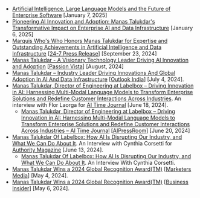 
- [Artificial Intelligence, Large Language Models and the Future of Enterprise Software](https://www.businesstoday.in/impact-feature/story/artificial-intelligence-large-language-models-and-the-future-of-enterprise-software-459709-2025-01-06) [January 7, 2025]
- [Pioneering AI Innovation and Adoption: Manas Talukdar's Transformative Impact on Enterprise AI and Data Infrastructure](https://www.indiatoday.in/impact-feature/story/pioneering-ai-innovation-and-adoption-manas-talukdars-transformative-impact-on-enterprise-ai-and-data-infrastructure-2660413-2025-01-06) [January 6, 2025]
- [Marquis Who's Who Honors Manas Talukdar for Expertise and Outstanding Achievements in Artificial Intelligence and Data Infrastructure](https://www.24-7pressrelease.com/press-release/514548/marquis-whos-who-honors-manas-talukdar-for-expertise-and-outstanding-achievements-in-artificial-intelligence-and-data-infrastructure) [[24-7 Press Release](https://www.24-7pressrelease.com)] [September 23, 2024]
- [Manas Talukdar - A Visionary Technology Leader Driving AI Innovation and Adoption](https://www.passionvista.com/manas-talukdar/) [[Passion Vista](https://www.passionvista.com)] [August, 2024]
- [Manas Talukdar – Industry Leader Driving Innovations And Global Adoption In AI And Data Infrastructure](https://www.outlookindia.com/hub4business/manas-talukdar-industry-leader-driving-innovations-and-global-adoption-in-ai-and-data-infrastructure) [[Outlook India](https://www.outlookindia.com/)] [July 4, 2024].
- [Manas Talukdar, Director of Engineering at Labelbox – Driving Innovation in AI: Harnessing Multi-Modal Language Models to Transform Enterprise Solutions and Redefine Customer Interactions Across Industries](https://www.aitimejournal.com/manas-talukdar-director-of-engineering-at-labelbox-driving-innovation-in-ai-harnessing-multi-modal-language-models-to-transform-enterprise-solutions-and-redefine-customer-interactions-across-indus/49212/). An interview with Flor Laorga for [AI Time Journal](https://www.aitimejournal.com) [June 18, 2024].
  - [Manas Talukdar, Director of Engineering at Labelbox – Driving Innovation in AI: Harnessing Multi-Modal Language Models to Transform Enterprise Solutions and Redefine Customer Interactions Across Industries – AI Time Journal](https://aipressroom.com/manas-talukdar-director-of-engineering-at-labelbox-driving-innovation-in-ai-harnessing-multi-modal-language-models-to-transform-enterprise-solutions-and-redefine-customer-interactions-across-indus/) [[AIPressRoom](https://aipressroom.com)] [June 20, 2024]
- [Manas Talukdar Of Labelbox: How AI Is Disrupting Our Industry, and What We Can Do About It](https://medium.com/authority-magazine/manas-talukdar-of-labelbox-how-ai-is-disrupting-our-industry-and-what-we-can-do-about-it-9ce4bfb2effe). An Interview with Cynthia Corsetti for [Authority Magazine](https://medium.com/authority-magazine) [June 13, 2024].
  - [Manas Talukdar Of Labelbox: How AI Is Disrupting Our Industry, and What We Can Do About It](https://www.cynthiacorsetti.com/how-ai-is-disrupting-our-industry-and-what-we-can-do-about-it-manas-talukdar/). An Interview With Cynthia Corsetti.
- [Manas Talukdar Wins a 2024 Global Recognition Award(TM)](https://news.marketersmedia.com/manas-talukdar-wins-a-2024-global-recognition-awardtm/89128987) [[Marketers Media](https://news.marketersmedia.com)] [May 4, 2024].
- [Manas Talukdar Wins a 2024 Global Recognition Award(TM)](https://markets.businessinsider.com/news/stocks/manas-talukdar-wins-a-2024-global-recognition-award-tm-1033328826) [[Business Insider](https://www.businessinsider.com)] [May 6, 2024].
